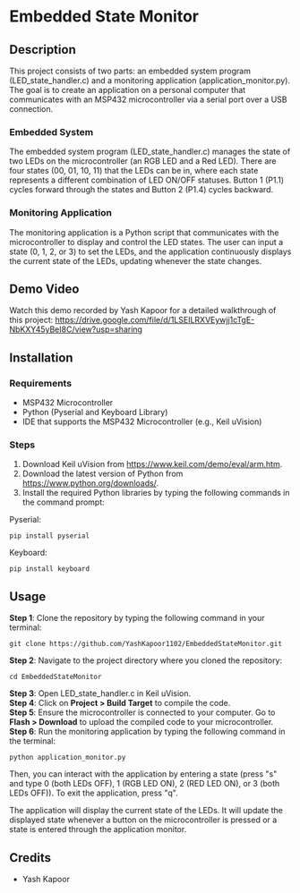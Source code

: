 # Embedded State Monitor

## Description
This project consists of two parts: an embedded system program (LED_state_handler.c) and a monitoring application (application_monitor.py). The goal is to create an application on a personal computer that communicates with an MSP432 microcontroller via a serial port over a USB connection.

### Embedded System 
The embedded system program (LED_state_handler.c) manages the state of two LEDs on the microcontroller (an RGB LED and a Red LED). There are four states (00, 01, 10, 11) that the LEDs can be in, where each state represents a different combination of LED ON/OFF statuses. Button 1 (P1.1) cycles forward through the states and Button 2 (P1.4) cycles backward.

### Monitoring Application
The monitoring application is a Python script that communicates with the microcontroller to display and control the LED states. The user can input a state (0, 1, 2, or 3) to set the LEDs, and the application continuously displays the current state of the LEDs, updating whenever the state changes. 

## Demo Video
Watch this demo recorded by Yash Kapoor for a detailed walkthrough of this project:
https://drive.google.com/file/d/1LSEILRXVEywjj1cTgE-NbKXY45yBeI8C/view?usp=sharing

## Installation
### Requirements
- MSP432 Microcontroller
- Python (Pyserial and Keyboard Library)
- IDE that supports the MSP432 Microcontroller (e.g., Keil uVision)

### Steps
1. Download Keil uVision from https://www.keil.com/demo/eval/arm.htm.
2. Download the latest version of Python from https://www.python.org/downloads/.
3. Install the required Python libraries by typing the following commands in the command prompt:

Pyserial:
```
pip install pyserial
```
Keyboard:
```
pip install keyboard
```

## Usage
**Step 1**: Clone the repository by typing the following command in your terminal:
```
git clone https://github.com/YashKapoor1102/EmbeddedStateMonitor.git
```
**Step 2**: Navigate to the project directory where you cloned the repository:
```
cd EmbeddedStateMonitor
```
**Step 3**: Open LED_state_handler.c in Keil uVision.  
**Step 4**: Click on **Project > Build Target** to compile the code.  
**Step 5**: Ensure the microcontroller is connected to your computer. Go to **Flash > Download** to upload the compiled code to your microcontroller.  
**Step 6**: Run the monitoring application by typing the following command in the terminal:
```
python application_monitor.py
```
Then, you can interact with the application by entering a state (press "s" and type 0 (both LEDs OFF), 1 (RGB LED ON), 2 (RED LED ON), or 3 (both LEDs OFF)). To exit the application, press "q".

The application will display the current state of the LEDs. It will update the displayed state whenever a button on the microcontroller is pressed or a state is entered through the application monitor. 

## Credits
- Yash Kapoor
